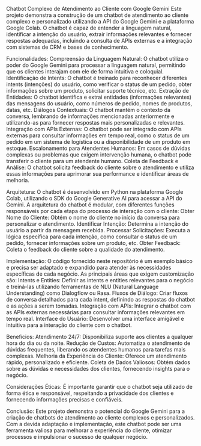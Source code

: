 Chatbot Complexo de Atendimento ao Cliente com Google Gemini
Este projeto demonstra a construção de um chatbot de atendimento ao cliente complexo e personalizado utilizando a API do Google Gemini e a plataforma Google Colab. O chatbot é capaz de entender a linguagem natural, identificar a intenção do usuário, extrair informações relevantes e fornecer respostas adequadas, incluindo a consulta de APIs externas e a integração com sistemas de CRM e bases de conhecimento.

Funcionalidades:
Compreensão da Linguagem Natural: O chatbot utiliza o poder do Google Gemini para processar a linguagem natural, permitindo que os clientes interajam com ele de forma intuitiva e coloquial.
Identificação de Intents: O chatbot é treinado para reconhecer diferentes intents (intenções) do usuário, como verificar o status de um pedido, obter informações sobre um produto, solicitar suporte técnico, etc.
Extração de Entidades: O chatbot identifica e extrai entidades (informações relevantes) das mensagens do usuário, como números de pedido, nomes de produtos, datas, etc.
Diálogos Contextuais: O chatbot mantém o contexto da conversa, lembrando de informações mencionadas anteriormente e utilizando-as para fornecer respostas mais personalizadas e relevantes.
Integração com APIs Externas: O chatbot pode ser integrado com APIs externas para consultar informações em tempo real, como o status de um pedido em um sistema de logística ou a disponibilidade de um produto em estoque.
Escalonamento para Atendentes Humanos: Em casos de dúvidas complexas ou problemas que exigem intervenção humana, o chatbot pode transferir o cliente para um atendente humano.
Coleta de Feedback e Análise: O chatbot solicita feedback do cliente sobre o atendimento e utiliza essas informações para aprimorar sua performance e identificar áreas de melhoria.

Arquitetura:
O chatbot é desenvolvido em Python na plataforma Google Colab, utilizando o SDK do Google Generative AI para acessar a API do Gemini. A arquitetura do chatbot é modular, com diferentes funções responsáveis por cada etapa do processo de interação com o cliente:
Obter Nome do Cliente: Obtém o nome do cliente no início da conversa para personalizar o atendimento.
Identificar Intenção: Determina a intenção do usuário a partir da mensagem recebida.
Processar Solicitações: Executa a lógica específica para cada intenção, como consultar o status de um pedido, fornecer informações sobre um produto, etc.
Obter Feedback: Coleta o feedback do cliente sobre a qualidade do atendimento.

Implementação:
O código fornecido neste repositório é um exemplo básico e precisa ser adaptado e expandido para atender às necessidades específicas de cada negócio. As principais áreas que exigem customização são:
Intents e Entities: Definir as intents e entities relevantes para o negócio e treiná-las utilizando ferramentas de NLU (Natural Language Understanding) como Dialogflow ou Rasa.
Fluxos de Diálogo: Criar fluxos de conversa detalhados para cada intent, definindo as respostas do chatbot e as ações a serem tomadas.
Integração com APIs: Integrar o chatbot com as APIs externas necessárias para consultar informações relevantes em tempo real.
Interface do Usuário: Desenvolver uma interface amigável e intuitiva para a interação do cliente com o chatbot.

Benefícios:
Atendimento 24/7: Disponibiliza suporte aos clientes a qualquer hora do dia ou da noite.
Redução de Custos: Automatiza o atendimento de dúvidas frequentes, liberando os atendentes humanos para tarefas mais complexas.
Melhoria da Experiência do Cliente: Oferece um atendimento rápido, personalizado e eficiente.
Coleta de Dados Valiosos: Obtém dados sobre as dúvidas e necessidades dos clientes, fornecendo insights para o negócio.

Considerações Éticas:
É importante garantir que o chatbot seja utilizado de forma ética e responsável, respeitando a privacidade dos clientes e fornecendo informações precisas e confiáveis.

Conclusão:
Este projeto demonstra o potencial do Google Gemini para a criação de chatbots de atendimento ao cliente complexos e personalizados. Com a devida adaptação e implementação, este chatbot pode ser uma ferramenta valiosa para melhorar a experiência do cliente, otimizar processos e impulsionar o sucesso de qualquer negócio.